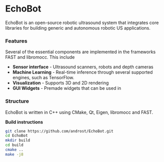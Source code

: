# EchoBot

EchoBot is an open-source robotic ultrasound system that integrates core libraries for building generic and autonomous robotic US applications.

### Features

Several of the essential components are implemented in the frameworks FAST and libromocc. This include

* **Sensor interface** - Ultrasound scanners, robots and depth cameras
* **Machine Learning** - Real-time inference through several supported engines, such as TensorFlow.
* **Visualization** - Supports 3D and 2D rendering
* **GUI Widgets** - Premade widgets that can be used in

### Structure

EchoBot is written in C++ using CMake, Qt, Eigen, libromocc and FAST.


**Build instructions**

```bash
git clone https://github.com/androst/EchoBot.git
cd EchoBot
mkdir build
cd build
cmake ..
make -j8
```